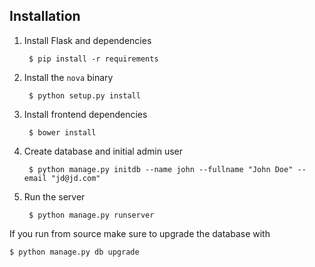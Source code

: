 ## Installation

1. Install Flask and dependencies

        $ pip install -r requirements

2. Install the `nova` binary

        $ python setup.py install

3. Install frontend dependencies

        $ bower install

4. Create database and initial admin user

        $ python manage.py initdb --name john --fullname "John Doe" --email "jd@jd.com"

5. Run the server

        $ python manage.py runserver

If you run from source make sure to upgrade the database with

    $ python manage.py db upgrade
